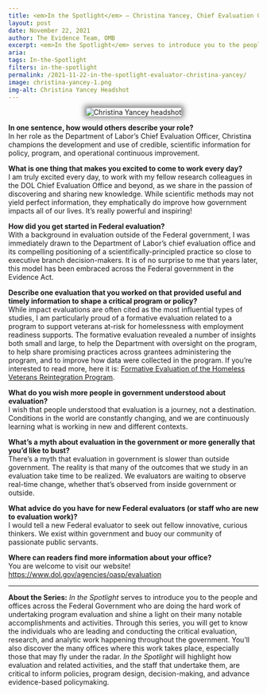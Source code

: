 ```yaml
---
title: <em>In the Spotlight</em> – Christina Yancey, Chief Evaluation Officer, Department of Labor
layout: post
date: November 22, 2021
author: The Evidence Team, OMB
excerpt: <em>In the Spotlight</em> serves to introduce you to the people and offices across the Federal Government who are doing the hard work of undertaking program evaluation and shine a light on their many notable accomplishments and activities...
aria: 
tags: In-the-Spotlight
filters: in-the-spotlight
permalink: /2021-11-22-in-the-spotlight-evaluator-christina-yancey/
image: christina-yancey-1.png
img-alt: Christina Yancey Headshot
---
```


<center><img src="{{site.baseurl}}/assets/images/blog/christina-yancey.png" alt="Christina Yancey headshot" class="spt-ppl margin-top-4" style="box-shadow: 1px -1px 11px 4px rgb(0 0 0 / 47%);"></center>

<strong>In one sentence, how would others describe your role?</strong><br/>
In her role as the Department of Labor’s Chief Evaluation Officer, Christina champions the development and use of credible, scientific information for policy, program, and operational continuous improvement.

<strong>What is one thing that makes you excited to come to work every day?</strong><br/>
I am truly excited every day, to work with my fellow research colleagues in the DOL Chief Evaluation Office and beyond, as we share in the passion of discovering and sharing new knowledge. While scientific methods may not yield perfect information, they emphatically do improve how government impacts all of our lives. It’s really powerful and inspiring!

<strong>How did you get started in Federal evaluation?</strong><br/>
With a background in evaluation outside of the Federal government, I was immediately drawn to the Department of Labor’s chief evaluation office and its compelling positioning of a scientifically-principled practice so close to executive branch decision-makers. It is of no surprise to me that years later, this model has been embraced across the Federal government in the Evidence Act. 

<strong>Describe one evaluation that you worked on that provided useful and timely information to shape a critical program or policy?</strong><br/>
While impact evaluations are often cited as the most influential types of studies, I am particularly proud of a formative evaluation related to a program to support veterans at-risk for homelessness with employment readiness supports. The formative evaluation revealed a number of insights both small and large, to help the Department with oversight on the program, to help share promising practices across grantees administering the program, and to improve how data were collected in the program.  If you’re interested to read more, here it is: <a href="https://www.dol.gov/sites/dolgov/files/OASP/legacy/files/Formative_Evaluation_of_the_Homeless_Veterans_Reintegration_Program_Report.pdf" target="_blank" title="(opens new Window)" aria-label="Formative Evaluation Of the Homeless Veterans Reintegration Program">Formative Evaluation of the Homeless Veterans Reintegration Program</a>. 

<strong>What do you wish more people in government understood about evaluation?</strong><br/>
I wish that people understood that evaluation is a journey, not a destination. Conditions in the world are constantly changing, and we are continuously learning what is working in new and different contexts. 

<strong>What’s a myth about evaluation in the government or more generally that you’d like to bust?</strong><br/>
There’s a myth that evaluation in government is slower than outside government. The reality is that many of the outcomes that we study in an evaluation take time to be realized. We evaluators are waiting to observe real-time change, whether that’s observed from inside government or outside.

<strong>What advice do you have for new Federal evaluators (or staff who are new to evaluation work)?</strong><br/>
I would tell a new Federal evaluator to seek out fellow innovative, curious thinkers. We exist within government and buoy our community of passionate public servants.

<strong>Where can readers find more information about your office?</strong><br/>
You are welcome to visit our website!  
<a href="https://www.dol.gov/agencies/oasp/evaluation" target="_blank" title="(opens new Window)" aria-label="Office of the Assistant Secretary for Policy">https://www.dol.gov/agencies/oasp/evaluation</a>  

<hr class="hr-spt margin-top-4">
<strong>About the Series:</strong> <em>In the Spotlight</em> serves to introduce you to the people and offices across the Federal Government who are doing the hard work of undertaking program evaluation and shine a light on their many notable accomplishments and activities. Through this series, you will get to know the individuals who are leading and conducting the critical evaluation, research, and analytic work happening throughout the government. You’ll also discover the many offices where this work takes place, especially those that may fly under the radar. <em>In the Spotlight</em> will highlight how evaluation and related activities, and the staff that undertake them, are critical to inform policies, program design, decision-making, and advance evidence-based policymaking.



 













